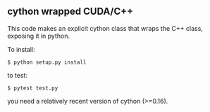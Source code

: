 ## cython wrapped CUDA/C++

This code makes an explicit cython class that wraps the C++ class, exposing it in python.

To install:

`$ python setup.py install`

to test:

`$ pytest test.py`

you need a relatively recent version of cython (>=0.16).
